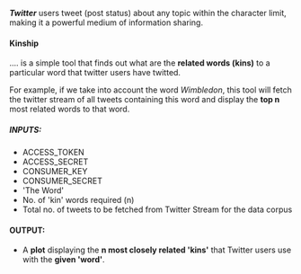 ***Twitter*** users tweet (post status) about any topic within the character limit, making it a powerful medium of information sharing.
#### Kinship 
.... is a simple tool that finds out what are the **related words (kins)** to a particular word that twitter users have twitted.

For example, if we take into account the word *Wimbledon*, this tool will fetch the twitter stream of all tweets containing this word 
  and display the **top n** most related words to that word.
  
##### INPUTS:
  * ACCESS_TOKEN 
  * ACCESS_SECRET 
  * CONSUMER_KEY 
  * CONSUMER_SECRET
  * 'The Word'
  * No. of 'kin' words required (n)
  * Total no. of tweets to be fetched from Twitter Stream for the data corpus
  
#### OUTPUT:
  * A **plot** displaying the **n most closely related 'kins'** that Twitter users use with the **given 'word'**. 
